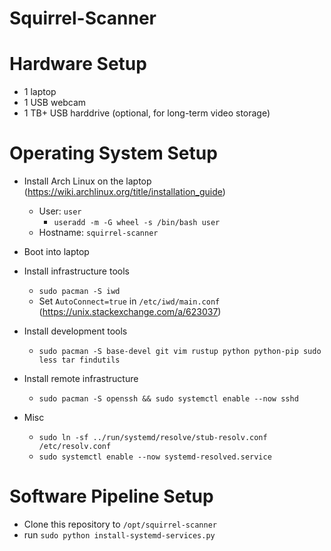 
# Squirrel-Scanner


# Hardware Setup

 - 1 laptop
 - 1 USB webcam
 - 1 TB+ USB harddrive (optional, for long-term video storage)

# Operating System Setup

 - Install Arch Linux on the laptop (https://wiki.archlinux.org/title/installation_guide)
    - User: `user`
        - `useradd -m -G wheel -s /bin/bash user`
    - Hostname: `squirrel-scanner`
 - Boot into laptop
 - Install infrastructure tools
    - `sudo pacman -S iwd`
    - Set `AutoConnect=true` in `/etc/iwd/main.conf` (https://unix.stackexchange.com/a/623037)
 - Install development tools
    - `sudo pacman -S base-devel git vim rustup python python-pip sudo less tar findutils`
 - Install remote infrastructure
    - `sudo pacman -S openssh && sudo systemctl enable --now sshd`

 - Misc
    - `sudo ln -sf ../run/systemd/resolve/stub-resolv.conf /etc/resolv.conf`
    - `sudo systemctl enable --now systemd-resolved.service`




# Software Pipeline Setup

 - Clone this repository to `/opt/squirrel-scanner`
 - run `sudo python install-systemd-services.py`






